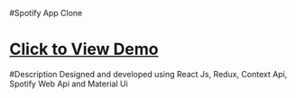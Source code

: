 #Spotify App Clone
<h1><a href="https://spotify-clone-app-10899.web.app"> Click to View Demo</a></h1>

#Description
Designed and developed using React Js, Redux, Context Api, Spotify Web Api and Material Ui
